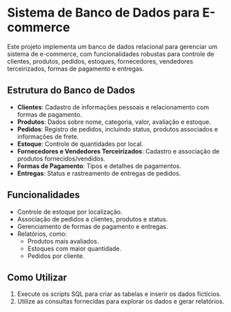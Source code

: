 # Sistema de Banco de Dados para E-commerce

Este projeto implementa um banco de dados relacional para gerenciar um sistema de e-commerce, com funcionalidades robustas para controle de clientes, produtos, pedidos, estoques, fornecedores, vendedores terceirizados, formas de pagamento e entregas.

## Estrutura do Banco de Dados
- **Clientes**: Cadastro de informações pessoais e relacionamento com formas de pagamento.
- **Produtos**: Dados sobre nome, categoria, valor, avaliação e estoque.
- **Pedidos**: Registro de pedidos, incluindo status, produtos associados e informações de frete.
- **Estoque**: Controle de quantidades por local.
- **Fornecedores e Vendedores Terceirizados**: Cadastro e associação de produtos fornecidos/vendidos.
- **Formas de Pagamento**: Tipos e detalhes de pagamentos.
- **Entregas**: Status e rastreamento de entregas de pedidos.

## Funcionalidades
- Controle de estoque por localização.
- Associação de pedidos a clientes, produtos e status.
- Gerenciamento de formas de pagamento e entregas.
- Relatórios, como:
  - Produtos mais avaliados.
  - Estoques com maior quantidade.
  - Pedidos por cliente.

## Como Utilizar
1. Execute os scripts SQL para criar as tabelas e inserir os dados fictícios.
2. Utilize as consultas fornecidas para explorar os dados e gerar relatórios.
